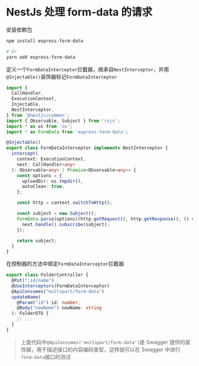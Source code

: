 # NestJs 处理 form-data 的请求

安装依赖包

```bash
npm install express-form-data

# Or
yarn add express-form-data
```

定义一个`FormDataInterceptor`拦截器，继承自`NestInterceptor`，并用`@Injectable()`装饰器标记`FormDataInterceptor`

```typescript
import {
  CallHandler,
  ExecutionContext,
  Injectable,
  NestInterceptor,
} from '@nestjs/common';
import { Observable, Subject } from 'rxjs';
import * as os from 'os';
import * as FormData from 'express-form-data';

@Injectable()
export class FormDataInterceptor implements NestInterceptor {
  intercept(
    context: ExecutionContext,
    next: CallHandler<any>
  ): Observable<any> | Promise<Observable<any>> {
    const options = {
      uploadDir: os.tmpdir(),
      autoClean: true,
    };

    const http = context.switchToHttp();

    const subject = new Subject();
    FormData.parse(options)(http.getRequest(), http.getResponse(), () => {
      next.handle().subscribe(subject);
    });

    return subject;
  }
}
```

在控制器的方法中绑定`FormDataInterceptor`拦截器

```typescript
export class FolderController {
  @Put(":id/name")
  @UseInterceptors(FormDataInterceptor)
  @ApiConsumes("multipart/form-data")
  updateName(
    @Param("id") id: number,
    @Body("newName") newName: string
  ): FolderDTO {
    // ...
  }
}
```

> 上面代码中`@ApiConsumes('multipart/form-data')`是 Swagger 提供的装饰器，用于描述接口的内容编码类型，这样就可以在 Swagger 中进行`form-data`接口的测试
